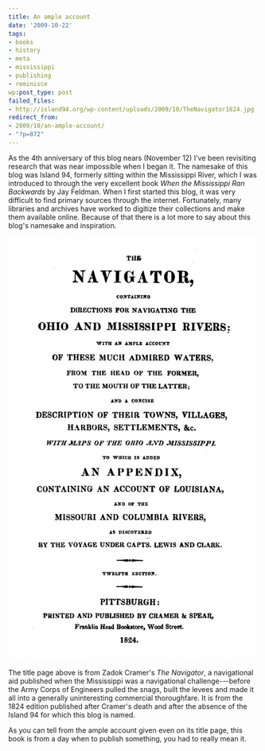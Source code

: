 ```yaml
---
title: An ample account
date: '2009-10-22'
tags:
- books
- history
- meta
- mississippi
- publishing
- reminisce
wp:post_type: post
failed_files:
- http://island94.org/wp-content/uploads/2009/10/TheNavigator1824.jpg
redirect_from:
- 2009/10/an-ample-account/
- "?p=872"
---
```


As the 4th anniversary of this blog nears (November 12) I've been revisiting research that was near impossible when I began it. The namesake of this blog was Island 94, formerly sitting within the Mississippi River, which I was introduced to through the very excellent book _When the Mississippi Ran Backwards_ by Jay Feldman. When I first started this blog, it was very difficult to find primary sources through the internet. Fortunately, many libraries and archives have worked to digitize their collections and make them available online. Because of that there is a lot more to say about this blog's namesake and inspiration.

![TheNavigator1824](2009-10-22-An-ample-account/TheNavigator1824-500x851.jpg "TheNavigator1824")

The title page above is from Zadok Cramer's _The Navigator_, a navigational aid published when the Mississippi was a navigational challenge---before the Army Corps of Engineers pulled the snags, built the levees and made it all into a generally uninteresting commercial thoroughfare. It is from the 1824 edition published after Cramer's death and after the absence of the Island 94 for which this blog is named.

As you can tell from the ample account given even on its title page, this book is from a day when to publish something, you had to really mean it.
